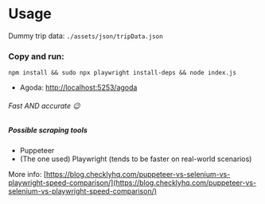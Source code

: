 # Usage

Dummy trip data: `./assets/json/tripData.json`

### Copy and run:

```
npm install && sudo npx playwright install-deps && node index.js
```

- Agoda: [http://localhost:5253/agoda](http://localhost:9001/agoda)

###### Fast AND accurate 😉

##### Possible scraping tools

- Puppeteer
- (The one used) Playwright (tends to be faster on real-world scenarios)

More info: [https://blog.checklyhq.com/puppeteer-vs-selenium-vs-playwright-speed-comparison/](https://blog.checklyhq.com/puppeteer-vs-selenium-vs-playwright-speed-comparison/)
